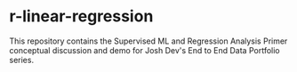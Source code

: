 # r-linear-regression
This repository contains the Supervised ML and Regression Analysis Primer conceptual discussion and demo for Josh Dev's End to End Data Portfolio series.
